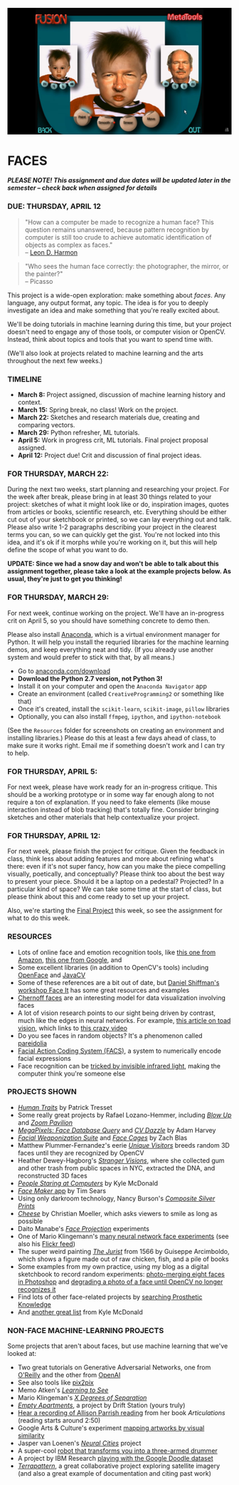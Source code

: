 ![](https://raw.githubusercontent.com/jeffThompson/CreativeProgramming2/master/Images/Week08_Faces/PowerGoo_FaceSwapPredescessor.png)

# FACES

***PLEASE NOTE! This assignment and due dates will be updated later in the semester – check back when assigned for details***  

### DUE: THURSDAY, APRIL 12  

>"How can a computer be made to recognize a human face? This question remains unanswered, because pattern recognition by computer is still too crude to achieve automatic identification of objects as complex as faces." <br>– [Leon D. Harmon](https://archive.org/details/DTIC_ADA004159)

> "Who sees the human face correctly: the photographer, the mirror, or the painter?" <br>– Picasso

This project is a wide-open exploration: make something about *faces*. Any language, any output format, any topic. The idea is for you to deeply investigate an idea and make something that you're really excited about. 

We'll be doing tutorials in machine learning during this time, but your project doesn't need to engage any of those tools, or computer vision or OpenCV. Instead, think about topics and tools that you want to spend time with.

(We'll also look at projects related to machine learning and the arts throughout the next few weeks.)

### TIMELINE  

* **March 8:** Project assigned, discussion of machine learning history and context.  
* **March 15:** Spring break, no class! Work on the project.  
* **March 22:** Sketches and research materials due, creating and comparing vectors.  
* **March 29:** Python refresher, ML tutorials.  
* **April 5:** Work in progress crit, ML tutorials. Final project proposal assigned.  
* **April 12:** Project due! Crit and discussion of final project ideas.  

### FOR THURSDAY, MARCH 22:  
During the next two weeks, start planning and researching your project. For the week after break, please bring in at least 30 things related to your project: sketches of what it might look like or do, inspiration images, quotes from articles or books, scientific research, etc. Everything should be either cut out of your sketchbook or printed, so we can lay everything out and talk. Please also write 1-2 paragraphs describing your project in the clearest terms you can, so we can quickly get the gist. You're not locked into this idea, and it's ok if it morphs while you're working on it, but this will help define the scope of what you want to do.

**UPDATE: Since we had a snow day and won't be able to talk about this assignment together, please take a look at the example projects below. As usual, they're just to get you thinking!**

### FOR THURSDAY, MARCH 29:  
For next week, continue working on the project. We'll have an in-progress crit on April 5, so you should have something concrete to demo then.

Please also install [Anaconda](https://www.anaconda.com/download), which is a virtual environment manager for Python. It will help you install the requried libraries for the machine learning demos, and keep everything neat and tidy. (If you already use another system and would prefer to stick with that, by all means.)

* Go to [anaconda.com/download](https://www.anaconda.com/download)  
* **Download the Python 2.7 version, not Python 3!**  
* Install it on your computer and open the `Anaconda Navigator` app  
* Create an environment (called `CreativeProgramming2` or something like that)  
* Once it's created, install the `scikit-learn`, `scikit-image`, `pillow` libraries  
* Optionally, you can also install `ffmpeg`, `ipython`, and `ipython-notebook`  

(See the `Resources` folder for screenshots on creating an environment and installing libraries.) Please do this at least a few days ahead of class, to make sure it works right. Email me if something doesn't work and I can try to help.

### FOR THURSDAY, APRIL 5:  
For next week, please have work ready for an in-progress critique. This should be a working prototype or in some way far enough along to not require a ton of explanation. If you need to fake elements (like mouse interaction instead of blob tracking) that's totally fine. Consider bringing sketches and other materials that help contextualize your project.

### FOR THURSDAY, APRIL 12:  
For next week, please finish the project for critique. Given the feedback in class, think less about adding features and more about refining what's there: even if it's not super fancy, how can you make the piece compelling visually, poetically, and conceptually? Please think too about the best way to present your piece. Should it be a laptop on a pedestal? Projected? In a particular kind of space? We can take some time at the start of class, but please think about this and come ready to set up your project.

Also, we're starting the [Final Project](https://github.com/jeffThompson/CreativeProgramming2/blob/master/Assignments/Week11_FinalProject.md) this week, so see the assignment for what to do this week.

### RESOURCES  

* Lots of online face and emotion recognition tools, like [this one from Amazon](https://console.aws.amazon.com/rekognition), [this one from Google](https://cloud.google.com/vision/docs/detecting-faces), and 
* Some excellent libraries (in addition to OpenCV's tools) including [OpenFace](https://cmusatyalab.github.io/openface) and [JavaCV](https://github.com/bytedeco/javacv)  
* Some of these references are a bit out of date, but [Daniel Shiffman's workshop Face It](https://github.com/shiffman/Face-It) has some great resources and examples  
* [Chernoff faces](https://en.wikipedia.org/wiki/Chernoff_face) are an interesting model for data visualization involving faces  
* A lot of vision research points to our sight being driven by contrast, much like the edges in neural networks. For example, [this article on toad vision](https://en.wikipedia.org/wiki/Feature_detection_%28nervous_system%29#In_toad_vision), which links to [this crazy video](https://av.tib.eu/media/15148#t=0,00:25)  
* Do you see faces in random objects? It's a phenomenon called [pareidolia](https://en.wikipedia.org/wiki/Pareidolia)  
* [Facial Action Coding System (FACS)](https://en.wikipedia.org/wiki/Facial_Action_Coding_System), a system to numerically encode facial expressions  
* Face recognition can be [tricked by invisible infrared light](https://boingboing.net/2018/03/26/the-threaten-from-infrared.html), making the computer think you're someone else  

### PROJECTS SHOWN  

* [*Human Traits*](http://patricktresset.com/new/project/human-traits-2015/) by Patrick Tresset  
* Some really great projects by Rafael Lozano-Hemmer, including [*Blow Up*](http://www.lozano-hemmer.com/blow_up.php) and [*Zoom Pavilion*](http://www.lozano-hemmer.com/zoom_pavilion.php)  
* [*MegaPixels: Face Database Query*](https://ahprojects.com/notebook/2017/megapixels/) and [*CV Dazzle*](https://cvdazzle.com/) by Adam Harvey
* [*Facial Weaponization Suite*](http://www.zachblas.info/works/facial-weaponization-suite/) and [*Face Cages*](http://www.zachblas.info/works/face-cages/) by Zach Blas  
* Matthew Plummer-Fernandez's eerie [*Unique Visitors*](http://unique-visitors.tumblr.com/) breeds random 3D faces until they are recognized by OpenCV  
* Heather Dewey-Hagborg's [*Stranger Visions*](http://deweyhagborg.com/projects/stranger-visions), where she collected gum and other trash from public spaces in NYC, extracted the DNA, and reconstructed 3D faces  
* [*People Staring at Computers*](https://vimeo.com/25958231) by Kyle McDonald  
* [*Face Maker* app](http://prostheticknowledge.tumblr.com/post/169232693186/face-maker-ios-app-by-tim-sears-for-iphone-x-lets) by Tim Sears  
* Using only darkroom technology, Nancy Burson's [*Composite Silver Prints*](http://nancyburson.com/composite-silver-prints/)  
* [*Cheese*](http://christianmoeller.com/Cheese) by Christian Moeller, which asks viewers to smile as long as possible  
* Daito Manabe's [*Face Projection*](http://www.daito.ws/en/work/face-projection.html#5) experiments  
* One of Mario Klingemann's [many neural network face experiments](https://www.youtube.com/watch?v=5h4R959O0cY&feature=youtu.be) (see also his [Flickr feed](https://www.flickr.com/photos/quasimondo/albums))  
* The super weird painting [*The Jurist*](https://www.giuseppe-arcimboldo.org/The-Jurist-1566.html) from 1566 by Guiseppe Arcimboldo, which shows a figure made out of raw chicken, fish, and a pile of books  
* Some examples from my own practice, using my blog as a digital sketchbook to record random experiments: [photo-merging eight faces in Photoshop](http://www.jeffreythompson.org/blog/2013/12/17/photomerged-faces/) and [degrading a photo of a face until OpenCV no longer recognizes it](http://www.jeffreythompson.org/blog/2012/05/22/no-longer-a-face/)  
* Find lots of other face-related projects by [searching Prosthetic Knowledge](http://prostheticknowledge.tumblr.com/tagged/face)  
* And [another great list](https://github.com/kylemcdonald/AppropriatingNewTechnologies/wiki/Faces-in-Media-Art) from Kyle McDonald  

### NON-FACE MACHINE-LEARNING PROJECTS  
Some projects that aren't about faces, but use machine learning that we've looked at:

* Two great tutorials on Generative Adversarial Networks, one from [O'Reilly](https://www.safaribooksonline.com/oriole/saf-generative-adversarial-networks-for-beginners) and the other from [OpenAI](https://blog.openai.com/generative-models/)  
* See also tools like [pix2pix](https://affinelayer.com/pixsrv/)  
* Memo Atken's [*Learning to See*](https://vimeo.com/260612034)  
* Mario Klingeman's [*X Degrees of Separation*](http://quasimondo.com/)  
* [*Empty Apartments*](http://emptyapartments.net/), a project by Drift Station (yours truly)  
* [Hear a recording of Allison Parrish reading](http://hardtoread.us/post/172594205523/poet-and-programmer-allison-parrish-reads-from-her) from her book *Articulations* (reading starts around 2:50)  
* Google Arts & Culture's experiment [mapping artworks by visual similarity](https://artsexperiments.withgoogle.com/tsnemap/)  
* Jasper van Loenen's [*Neural Cities*](https://jaspervanloenen.com/neural-city/) project  
* A super-cool [robot that transforms you into a three-armed drummer](http://www.news.gatech.edu/2016/02/17/wearable-robot-transforms-musicians-three-armed-drummers)  
* A project by IBM Research [playing with the Google Doodle dataset](http://formafluens.io/)  
* [*Terrapattern*](http://www.terrapattern.com/about), a great collaborative project exploring satellite imagery (and also a great example of documentation and citing past work)  


